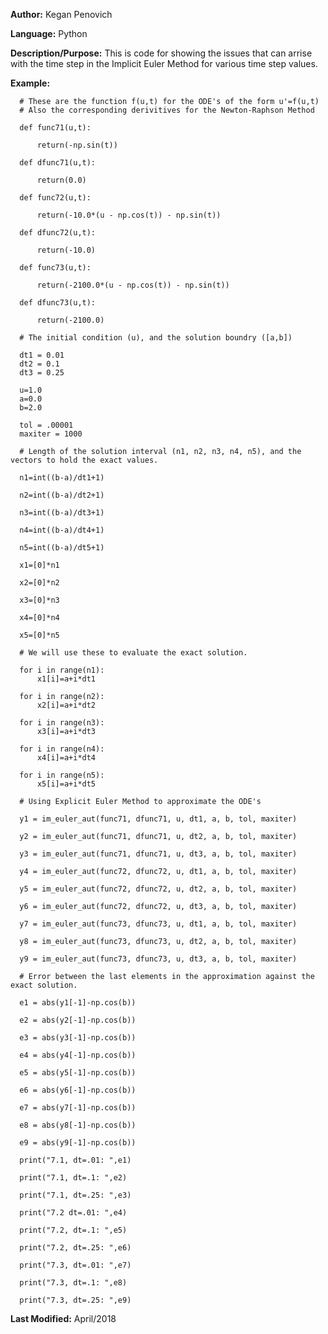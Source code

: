 **Author:** Kegan Penovich

**Language:** Python

**Description/Purpose:** This is code for showing the issues that can arrise with the time step in the Implicit Euler Method for various time step values.

**Example:**

      # These are the function f(u,t) for the ODE's of the form u'=f(u,t)
      # Also the corresponding derivitives for the Newton-Raphson Method

      def func71(u,t):

          return(-np.sin(t))

      def dfunc71(u,t):

          return(0.0)

      def func72(u,t):

          return(-10.0*(u - np.cos(t)) - np.sin(t))

      def dfunc72(u,t):

          return(-10.0)

      def func73(u,t):

          return(-2100.0*(u - np.cos(t)) - np.sin(t))

      def dfunc73(u,t):

          return(-2100.0)

      # The initial condition (u), and the solution boundry ([a,b])

      dt1 = 0.01
      dt2 = 0.1
      dt3 = 0.25

      u=1.0
      a=0.0
      b=2.0

      tol = .00001
      maxiter = 1000

      # Length of the solution interval (n1, n2, n3, n4, n5), and the vectors to hold the exact values.

      n1=int((b-a)/dt1+1)

      n2=int((b-a)/dt2+1)

      n3=int((b-a)/dt3+1)

      n4=int((b-a)/dt4+1)

      n5=int((b-a)/dt5+1)

      x1=[0]*n1

      x2=[0]*n2

      x3=[0]*n3

      x4=[0]*n4

      x5=[0]*n5

      # We will use these to evaluate the exact solution.

      for i in range(n1):
          x1[i]=a+i*dt1

      for i in range(n2):
          x2[i]=a+i*dt2

      for i in range(n3):
          x3[i]=a+i*dt3    

      for i in range(n4):
          x4[i]=a+i*dt4

      for i in range(n5):
          x5[i]=a+i*dt5 

      # Using Explicit Euler Method to approximate the ODE's

      y1 = im_euler_aut(func71, dfunc71, u, dt1, a, b, tol, maxiter)

      y2 = im_euler_aut(func71, dfunc71, u, dt2, a, b, tol, maxiter)

      y3 = im_euler_aut(func71, dfunc71, u, dt3, a, b, tol, maxiter)

      y4 = im_euler_aut(func72, dfunc72, u, dt1, a, b, tol, maxiter)

      y5 = im_euler_aut(func72, dfunc72, u, dt2, a, b, tol, maxiter)

      y6 = im_euler_aut(func72, dfunc72, u, dt3, a, b, tol, maxiter)

      y7 = im_euler_aut(func73, dfunc73, u, dt1, a, b, tol, maxiter)

      y8 = im_euler_aut(func73, dfunc73, u, dt2, a, b, tol, maxiter)

      y9 = im_euler_aut(func73, dfunc73, u, dt3, a, b, tol, maxiter)

      # Error between the last elements in the approximation against the exact solution.

      e1 = abs(y1[-1]-np.cos(b))

      e2 = abs(y2[-1]-np.cos(b))

      e3 = abs(y3[-1]-np.cos(b))

      e4 = abs(y4[-1]-np.cos(b))

      e5 = abs(y5[-1]-np.cos(b))

      e6 = abs(y6[-1]-np.cos(b))

      e7 = abs(y7[-1]-np.cos(b))

      e8 = abs(y8[-1]-np.cos(b))

      e9 = abs(y9[-1]-np.cos(b))

      print("7.1, dt=.01: ",e1)

      print("7.1, dt=.1: ",e2)

      print("7.1, dt=.25: ",e3)

      print("7.2 dt=.01: ",e4)

      print("7.2, dt=.1: ",e5)

      print("7.2, dt=.25: ",e6)

      print("7.3, dt=.01: ",e7)

      print("7.3, dt=.1: ",e8)

      print("7.3, dt=.25: ",e9)
      
**Last Modified:** April/2018
